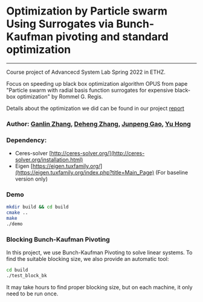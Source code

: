 # Optimization by Particle swarm Using Surrogates via Bunch-Kaufman pivoting and standard optimization
---
Course project of Advancecd System Lab Spring 2022 in ETHZ. 

Focus on speeding up black box optimization algorithm OPUS from pape "Particle swarm with radial basis function surrogates for expensive black-box optimization" by Rommel G. Regis.

Details about the optimization we did can be found in our project [report](22_report.pdf)

### Author: [Ganlin Zhang](https://github.com/zhangganlin), [Deheng Zhang](https://github.com/dehezhang2), [Junpeng Gao](https://github.com/JunpengGao233), [Yu Hong](https://github.com/YUYHY)

### Dependency:
* Ceres-solver [http://ceres-solver.org/](http://ceres-solver.org/installation.html)
* Eigen [https://eigen.tuxfamily.org/](https://eigen.tuxfamily.org/index.php?title=Main_Page) (For baseline version only)
  
### Demo
```bash
mkdir build && cd build
cmake ..
make
./demo
```
### Blocking Bunch-Kaufman Pivoting
In this project, we use Bunch-Kaufman Pivoting to solve linear systems. To find the suitable blocking size, we also provide an automatic tool:
```bash
cd build
./test_block_bk
```
It may take hours to find proper blocking size, but on each machine, it only need to be run once.




